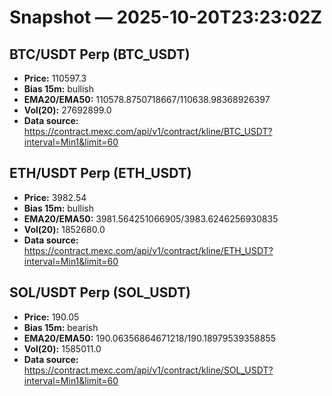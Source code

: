 # Snapshot — 2025-10-20T23:23:02Z

## BTC/USDT Perp (BTC_USDT)
- **Price:** 110597.3
- **Bias 15m:** bullish
- **EMA20/EMA50:** 110578.8750718667/110638.98368926397
- **Vol(20):** 27692899.0
- **Data source:** https://contract.mexc.com/api/v1/contract/kline/BTC_USDT?interval=Min1&limit=60

## ETH/USDT Perp (ETH_USDT)
- **Price:** 3982.54
- **Bias 15m:** bullish
- **EMA20/EMA50:** 3981.564251066905/3983.6246256930835
- **Vol(20):** 1852680.0
- **Data source:** https://contract.mexc.com/api/v1/contract/kline/ETH_USDT?interval=Min1&limit=60

## SOL/USDT Perp (SOL_USDT)
- **Price:** 190.05
- **Bias 15m:** bearish
- **EMA20/EMA50:** 190.06356864671218/190.18979539358855
- **Vol(20):** 1585011.0
- **Data source:** https://contract.mexc.com/api/v1/contract/kline/SOL_USDT?interval=Min1&limit=60
